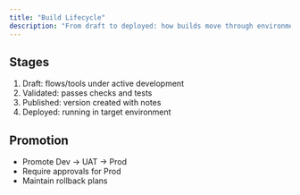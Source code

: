 ```yaml
---
title: "Build Lifecycle"
description: "From draft to deployed: how builds move through environments."
---
```


## Stages

1. Draft: flows/tools under active development
2. Validated: passes checks and tests
3. Published: version created with notes
4. Deployed: running in target environment

## Promotion

- Promote Dev → UAT → Prod
- Require approvals for Prod
- Maintain rollback plans
